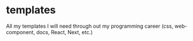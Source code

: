 # templates
All my templates I will need through out my programming career (css, web-component, docs, React, Next, etc.)
